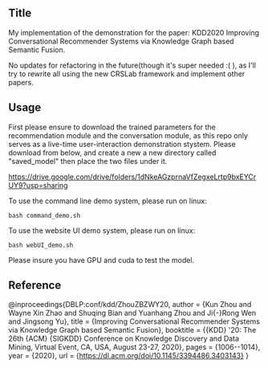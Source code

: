 ## Title
My implementation of the demonstration for the paper: KDD2020 Improving Conversational Recommender Systems via Knowledge Graph based Semantic Fusion.

No updates for refactoring in the future(though it's super needed :( ), as I'll try to rewrite all using the new CRSLab framework and implement other papers.

## Usage
First please ensure to download the trained parameters for the recommendation module and the conversation module, as this repo only serves as a live-time user-interaction demonstration stystem.
Please download from below, and create a new a new directory called "saved_model" then place the two files under it.

https://drive.google.com/drive/folders/1dNkeAGzprnaVfZegxeLrtp9bxEYCrUY9?usp=sharing


To use the command line demo system, please run on linux:
```
bash command_demo.sh
```

To use the website UI demo system, please run on linux:
```
bash webUI_demo.sh
```

Please insure you have GPU and cuda to test the model.

## Reference
@inproceedings{DBLP:conf/kdd/ZhouZBZWY20,
  author    = {Kun Zhou and
               Wayne Xin Zhao and
               Shuqing Bian and
               Yuanhang Zhou and
               Ji{-}Rong Wen and
               Jingsong Yu},
  title     = {Improving Conversational Recommender Systems via Knowledge Graph based
               Semantic Fusion},
  booktitle = {{KDD} '20: The 26th {ACM} {SIGKDD} Conference on Knowledge Discovery
               and Data Mining, Virtual Event, CA, USA, August 23-27, 2020},
  pages     = {1006--1014},
  year      = {2020},
  url       = {https://dl.acm.org/doi/10.1145/3394486.3403143}
}